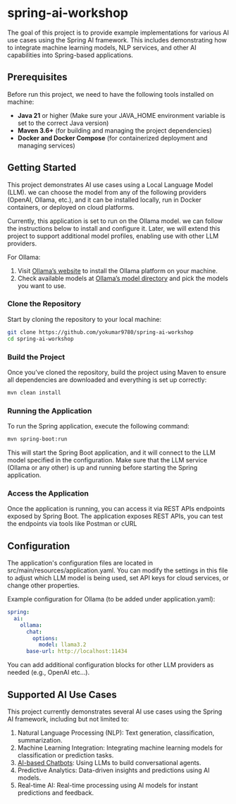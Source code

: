 # spring-ai-workshop

The goal of this project is to provide example implementations for various AI use cases using the Spring AI framework.
This includes demonstrating how to integrate machine learning models, NLP services, and other AI capabilities into
Spring-based applications.

## Prerequisites

Before run this project, we need to have the following tools installed on machine:

- **Java 21** or higher (Make sure your JAVA_HOME environment variable is set to the correct Java version)
- **Maven 3.6+** (for building and managing the project dependencies)
- **Docker and Docker Compose** (for containerized deployment and managing services)

## Getting Started

This project demonstrates AI use cases using a Local Language Model (LLM). we can choose the model from any of the
following providers (OpenAI, Ollama, etc.), and it can be installed locally, run in Docker containers, or deployed on
cloud platforms.

Currently, this application is set to run on the Ollama model. we can follow the instructions below to install and
configure it. Later, we will extend this project to support additional model profiles, enabling use with other LLM
providers.

For Ollama:

1. Visit [Ollama’s website](https://ollama.com/) to install the Ollama platform on your machine.
2. Check available models at [Ollama’s model directory](https://ollama.com/search) and pick the models you want to use.

### Clone the Repository

Start by cloning the repository to your local machine:

```bash
git clone https://github.com/yokumar9780/spring-ai-workshop
cd spring-ai-workshop
```

### Build the Project

Once you’ve cloned the repository, build the project using Maven to ensure all dependencies are downloaded and
everything is set up correctly:

```bash
mvn clean install
```

### Running the Application

To run the Spring application, execute the following command:

```bash
mvn spring-boot:run
```

This will start the Spring Boot application, and it will connect to the LLM model specified in the configuration. Make
sure that the LLM service (Ollama or any other) is up and running before starting the Spring application.

### Access the Application

Once the application is running, you can access it via REST APIs endpoints exposed by Spring Boot.
The application exposes REST APIs, you can test the endpoints via tools like Postman or cURL

## Configuration

The application's configuration files are located in src/main/resources/application.yaml. You can modify the
settings in this file to adjust which LLM model is being used, set API keys for cloud services, or change other
properties.

Example configuration for Ollama (to be added under application.yaml):

```yaml
spring:
  ai:
    ollama:
      chat:
        options:
          model: llama3.2
      base-url: http://localhost:11434
```

You can add additional configuration blocks for other LLM providers as needed (e.g., OpenAI etc...).

## Supported AI Use Cases

This project currently demonstrates several AI use cases using the Spring AI framework, including but not limited to:

1. Natural Language Processing (NLP): Text generation, classification, summarization.
2. Machine Learning Integration: Integrating machine learning models for classification or prediction tasks.
3. [AI-based Chatbots](chatbot): Using LLMs to build conversational agents.
4. Predictive Analytics: Data-driven insights and predictions using AI models.
5. Real-time AI: Real-time processing using AI models for instant predictions and feedback.